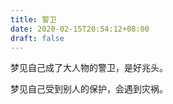 ```yaml
---
title: 警卫
date: 2020-02-15T20:54:12+08:00
draft: false
---
```


梦见自己成了大人物的警卫，是好兆头。<br>


梦见自己受到别人的保护，会遇到灾祸。<br>
